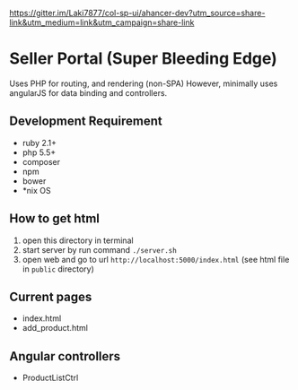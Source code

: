 https://gitter.im/Laki7877/col-sp-ui/ahancer-dev?utm_source=share-link&utm_medium=link&utm_campaign=share-link

# Seller Portal (Super Bleeding Edge)
Uses PHP for routing, and rendering (non-SPA)
However, minimally uses angularJS for data binding and controllers.

## Development Requirement
 * ruby 2.1+
 * php 5.5+
 * composer
 * npm
 * bower
 * *nix OS


## How to get html
 1. open this directory in terminal
 2. start server by run command `./server.sh`
 3. open web and go to url `http://localhost:5000/index.html` (see html file in `public` directory)


## Current pages
 * index.html
 * add_product.html

## Angular controllers
 * ProductListCtrl 

